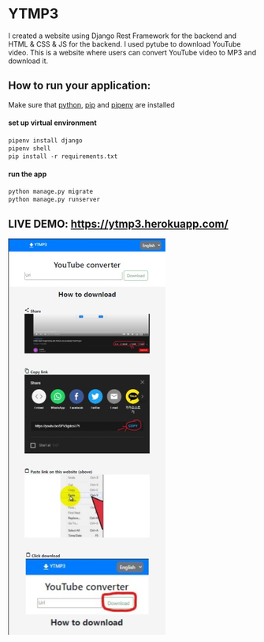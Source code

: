 # YTMP3
I created a website using Django Rest Framework for the backend and HTML & CSS & JS for the backend.
I used pytube to download YouTube video.
This is a website where users can convert YouTube video to MP3 and download it.

## How to run your application:
Make sure that [python](https://www.python.org/downloads/), [pip](https://pip.pypa.io/en/stable/installation/) and [pipenv](https://pipenv.pypa.io/en/latest/install/) are installed  
#### set up virtual environment 
```
pipenv install django  
pipenv shell
pip install -r requirements.txt
```

#### run the app
```
python manage.py migrate
python manage.py runserver
```

## LIVE DEMO: https://ytmp3.herokuapp.com/
![Image of the website](https://github.com/LucaYan0506/YTMP3/blob/master/Screenshot%202022-02-19%20193931.jpg)
